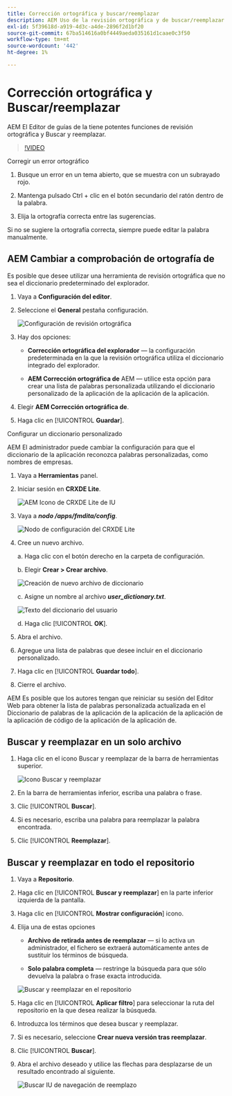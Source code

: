 ```yaml
---
title: Corrección ortográfica y buscar/reemplazar
description: AEM Uso de la revisión ortográfica y de buscar/reemplazar en las guías de la
exl-id: 5f39618d-a919-4d3c-a4de-2896f2d1bf20
source-git-commit: 67ba514616a0bf4449aeda035161d1caae0c3f50
workflow-type: tm+mt
source-wordcount: '442'
ht-degree: 1%

---
```


# Corrección ortográfica y Buscar/reemplazar

AEM El Editor de guías de la tiene potentes funciones de revisión ortográfica y Buscar y reemplazar.

>[!VIDEO](https://video.tv.adobe.com/v/342768?quality=12&learn=on)

Corregir un error ortográfico

1. Busque un error en un tema abierto, que se muestra con un subrayado rojo.

1. Mantenga pulsado Ctrl + clic en el botón secundario del ratón dentro de la palabra.

1. Elija la ortografía correcta entre las sugerencias.

Si no se sugiere la ortografía correcta, siempre puede editar la palabra manualmente.

## AEM Cambiar a comprobación de ortografía de

Es posible que desee utilizar una herramienta de revisión ortográfica que no sea el diccionario predeterminado del explorador.

1. Vaya a **Configuración del editor**.

1. Seleccione el **General** pestaña configuración.

   ![Configuración de revisión ortográfica](images/lesson-11/configure-dictionary.png)

1. Hay dos opciones:

   - **Corrección ortográfica del explorador** — la configuración predeterminada en la que la revisión ortográfica utiliza el diccionario integrado del explorador.

   - **AEM Corrección ortográfica de** AEM — utilice esta opción para crear una lista de palabras personalizada utilizando el diccionario personalizado de la aplicación de la aplicación de la aplicación.

1. Elegir **AEM Corrección ortográfica de**.

1. Haga clic en [!UICONTROL **Guardar**].

Configurar un diccionario personalizado

AEM El administrador puede cambiar la configuración para que el diccionario de la aplicación reconozca palabras personalizadas, como nombres de empresas.

1. Vaya a **Herramientas** panel.

1. Iniciar sesión en **CRXDE Lite**.

   ![AEM Icono de CRXDE Lite de IU](images/lesson-11/crxde-lite.png)

1. Vaya a **_nodo /apps/fmdita/config_**.

   ![Nodo de configuración del CRXDE Lite](images/lesson-11/config-node.png)

1. Cree un nuevo archivo.

   a. Haga clic con el botón derecho en la carpeta de configuración.

   b. Elegir **Crear > Crear archivo**.

   ![Creación de nuevo archivo de diccionario](images/lesson-11/new-dictionary-file.png)

   c. Asigne un nombre al archivo _**user_dictionary.txt**_.

   ![Texto del diccionario del usuario](images/lesson-11/user-dictionary.png)

   d. Haga clic [!UICONTROL **OK**].

1. Abra el archivo.

1. Agregue una lista de palabras que desee incluir en el diccionario personalizado.

1. Haga clic en [!UICONTROL **Guardar todo**].

1. Cierre el archivo.

AEM Es posible que los autores tengan que reiniciar su sesión del Editor Web para obtener la lista de palabras personalizada actualizada en el Diccionario de palabras de la aplicación de la aplicación de la aplicación de la aplicación de código de la aplicación de la aplicación de.

## Buscar y reemplazar en un solo archivo

1. Haga clic en el icono Buscar y reemplazar de la barra de herramientas superior.

   ![Icono Buscar y reemplazar](images/lesson-11/find-replace-icon.png)

1. En la barra de herramientas inferior, escriba una palabra o frase.

1. Clic [!UICONTROL **Buscar**].

1. Si es necesario, escriba una palabra para reemplazar la palabra encontrada.

1. Clic [!UICONTROL **Reemplazar**].

## Buscar y reemplazar en todo el repositorio

1. Vaya a **Repositorio**.

1. Haga clic en [!UICONTROL **Buscar y reemplazar**] en la parte inferior izquierda de la pantalla.

1. Haga clic en [!UICONTROL **Mostrar configuración**] icono.

1. Elija una de estas opciones

   - **Archivo de retirada antes de reemplazar** — si lo activa un administrador, el fichero se extraerá automáticamente antes de sustituir los términos de búsqueda.

   - **Solo palabra completa** — restringe la búsqueda para que sólo devuelva la palabra o frase exacta introducida.

   ![Buscar y reemplazar en el repositorio](images/lesson-11/repository-find-replace.png)

1. Haga clic en [!UICONTROL **Aplicar filtro**] para seleccionar la ruta del repositorio en la que desea realizar la búsqueda.

1. Introduzca los términos que desea buscar y reemplazar.

1. Si es necesario, seleccione **Crear nueva versión tras reemplazar**.

1. Clic [!UICONTROL **Buscar**].

1. Abra el archivo deseado y utilice las flechas para desplazarse de un resultado encontrado al siguiente.

   ![Buscar IU de navegación de reemplazo](images/lesson-11/find-replace-navigation.png)
